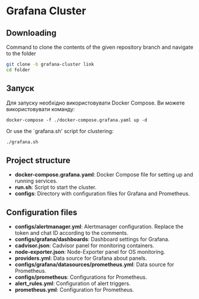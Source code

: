 # Grafana Cluster

## Downloading

Command to clone the contents of the given repository branch and navigate to the folder

  ```bash
  git clone -b grafana-cluster link
  cd folder
  ```

## Запуск

Для запуску необхідно використовувати Docker Compose. Ви можете використовувати команду:

```shell
docker-compose -f ./docker-compose.grafana.yaml up -d
```

Or use the `grafana.sh' script for clustering:

```sh
./grafana.sh
```

## Project structure

- **docker-compose.grafana.yaml**: Docker Compose file for setting up and running services.
- **run.sh**: Script to start the cluster.
- **configs**: Directory with configuration files for Grafana and Prometheus.

## Configuration files

- **configs/alertmanager.yml**: Alertmanager configuration. Replace the token and chat ID according to the comments.
- **configs/grafana/dashboards**: Dashboard settings for Grafana.
 - **cadvisor.json**: Cadvisor panel for monitoring containers.
 - **node-exporter.json**: Node-Exporter panel for OS monitoring.
 - **providers.yml**: Data source for Grafana about panels.
- **configs/grafana/datasources/prometheus.yml**: Data source for Prometheus.
- **configs/prometheus**: Configurations for Prometheus.
 - **alert_rules.yml**: Configuration of alert triggers.
 - **prometheus.yml**: Configuration for Prometheus.
